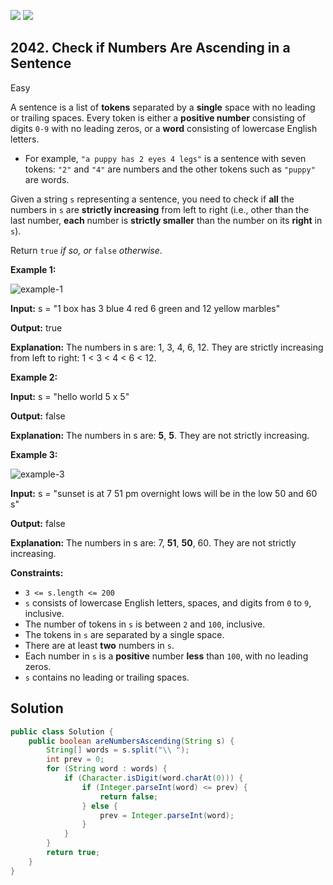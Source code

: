 [![](https://img.shields.io/github/stars/javadev/LeetCode-in-Java?label=Stars&style=flat-square)](https://github.com/javadev/LeetCode-in-Java)
[![](https://img.shields.io/github/forks/javadev/LeetCode-in-Java?label=Fork%20me%20on%20GitHub%20&style=flat-square)](https://github.com/javadev/LeetCode-in-Java/fork)

## 2042\. Check if Numbers Are Ascending in a Sentence

Easy

A sentence is a list of **tokens** separated by a **single** space with no leading or trailing spaces. Every token is either a **positive number** consisting of digits `0-9` with no leading zeros, or a **word** consisting of lowercase English letters.

*   For example, `"a puppy has 2 eyes 4 legs"` is a sentence with seven tokens: `"2"` and `"4"` are numbers and the other tokens such as `"puppy"` are words.

Given a string `s` representing a sentence, you need to check if **all** the numbers in `s` are **strictly increasing** from left to right (i.e., other than the last number, **each** number is **strictly smaller** than the number on its **right** in `s`).

Return `true` _if so, or_ `false` _otherwise_.

**Example 1:**

![example-1](https://assets.leetcode.com/uploads/2021/09/30/example1.png)

**Input:** s = "1 box has 3 blue 4 red 6 green and 12 yellow marbles"

**Output:** true

**Explanation:** The numbers in s are: 1, 3, 4, 6, 12. They are strictly increasing from left to right: 1 < 3 < 4 < 6 < 12.

**Example 2:**

**Input:** s = "hello world 5 x 5"

**Output:** false

**Explanation:** The numbers in s are: **5**, **5**. They are not strictly increasing.

**Example 3:**

![example-3](https://assets.leetcode.com/uploads/2021/09/30/example3.png)

**Input:** s = "sunset is at 7 51 pm overnight lows will be in the low 50 and 60 s"

**Output:** false

**Explanation:** The numbers in s are: 7, **51**, **50**, 60. They are not strictly increasing.

**Constraints:**

*   `3 <= s.length <= 200`
*   `s` consists of lowercase English letters, spaces, and digits from `0` to `9`, inclusive.
*   The number of tokens in `s` is between `2` and `100`, inclusive.
*   The tokens in `s` are separated by a single space.
*   There are at least **two** numbers in `s`.
*   Each number in `s` is a **positive** number **less** than `100`, with no leading zeros.
*   `s` contains no leading or trailing spaces.

## Solution

```java
public class Solution {
    public boolean areNumbersAscending(String s) {
        String[] words = s.split("\\ ");
        int prev = 0;
        for (String word : words) {
            if (Character.isDigit(word.charAt(0))) {
                if (Integer.parseInt(word) <= prev) {
                    return false;
                } else {
                    prev = Integer.parseInt(word);
                }
            }
        }
        return true;
    }
}
```